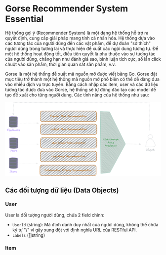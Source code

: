 # Gorse Recommender System Essential
Hệ thống gợi ý (Recommender System) là một dạng hệ thống hỗ trợ ra quyết định, cung cấp giải pháp mang tính cá nhân hóa. Hệ thống dựa vào các tương tác của người dùng đến các vật phẩm, để dự đoán
"sở thích" người dùng trong tương lai và thực hiện đề xuất các ngội dung tương tự. Để một hệ thống hoạt động tốt, điều tiên quyết là phụ thuộc vào sự tương tác của người dùng, chẳng hạn như đánh
giá sao, bình luận tích cực, số lần click chuột vào sản phẩm, thời gian quan sát sản phẩm, v.v. 

Gorse là một hệ thống đề xuất mã nguồn mở được viết bằng Go. Gorse đặt mục tiêu trở thành một hệ thống mã nguồn mở phổ biến có thể dễ dàng đưa vào nhiều dịch vụ trực tuyến. Bằng cách nhập các item,
user và các dữ liệu tương tác được đưa vào Gorse, hệ thống sẽ tự động đào tạo các model để tạo đề xuất cho từng người dùng. Các tính năng của hệ thống như sau:

<img src="../assets/gorse_recommender_system_workflow.png" alt=""/>

## Các đối tượng dữ liệu (Data Objects)

### User
User là đối tượng người dùng, chứa 2 field chính:
- `UserId` (string): Mã định danh duy nhất của người dùng, không thể chứa ký tự "/" vì gây xung đột với định nghĩa URL của RESTful API.
- `Labels` ([]string)

### Item
